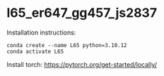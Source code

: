 # l65_er647_gg457_js2837

Installation instructions:
```
conda create --name L65 python=3.10.12
conda activate L65
```
Install torch: https://pytorch.org/get-started/locally/

